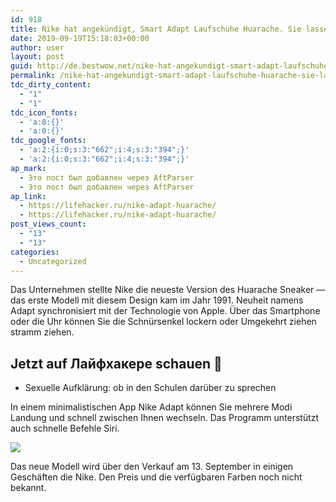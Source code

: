 ```yaml
---
id: 918
title: Nike hat angekündigt, Smart Adapt Laufschuhe Huarache. Sie lassen sich durch Siri oder die Apple Watch
date: 2019-09-19T15:18:03+00:00
author: user
layout: post
guid: http://de.bestwow.net/nike-hat-angekundigt-smart-adapt-laufschuhe-huarache-sie-lassen-sich-durch-siri-oder-die-apple-watch/
permalink: /nike-hat-angekundigt-smart-adapt-laufschuhe-huarache-sie-lassen-sich-durch-siri-oder-die-apple-watch/
tdc_dirty_content:
  - "1"
  - "1"
tdc_icon_fonts:
  - 'a:0:{}'
  - 'a:0:{}'
tdc_google_fonts:
  - 'a:2:{i:0;s:3:"662";i:4;s:3:"394";}'
  - 'a:2:{i:0;s:3:"662";i:4;s:3:"394";}'
ap_mark:
  - Это пост был добавлен через AftParser
  - Это пост был добавлен через AftParser
ap_link:
  - https://lifehacker.ru/nike-adapt-huarache/
  - https://lifehacker.ru/nike-adapt-huarache/
post_views_count:
  - "13"
  - "13"
categories:
  - Uncategorized
---
```

Das Unternehmen stellte Nike die neueste Version des Huarache Sneaker — das erste Modell mit diesem Design kam im Jahr 1991. Neuheit namens Adapt synchronisiert mit der Technologie von Apple. Über das Smartphone oder die Uhr können Sie die Schnürsenkel lockern oder Umgekehrt ziehen stramm ziehen.

<div>
  <h2 class="read-also__title">
    <span>Jetzt auf Лайфхакере schauen</span> <span>🧐 </span>
  </h2>
  
  <ul class="read-also__list">
    <li>
      Sexuelle Aufklärung: ob in den Schulen darüber zu sprechen
    </li>
  </ul>
</div>

In einem minimalistischen App Nike Adapt können Sie mehrere Modi Landung und schnell zwischen Ihnen wechseln. Das Programm unterstützt auch schnelle Befehle Siri.

![](http://de.bestwow.net/wp-content/uploads/2019/09/nike-anonsirovala-umnye-krossovki-adapt-huarache-imi-mozhno-upravlyat-cherez-apple-watch-ili-siri-1.jpg) 

Das neue Modell wird über den Verkauf am 13. September in einigen Geschäften die Nike. Den Preis und die verfügbaren Farben noch nicht bekannt.
